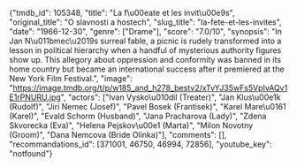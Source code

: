{"tmdb_id": 105348, "title": "La f\u00eate et les invit\u00e9s", "original_title": "O slavnosti a hostech", "slug_title": "la-fete-et-les-invites", "date": "1966-12-30", "genre": ["Drame"], "score": "7.0/10", "synopsis": "In Jan N\u011bmec\u2019s surreal fable, a picnic is rudely transformed into a lesson in political hierarchy when a handful of mysterious authority figures show up. This allegory about oppression and conformity was banned in its home country but became an international success after it premiered at the New York Film Festival.", "image": "https://image.tmdb.org/t/p/w185_and_h278_bestv2/xTvYJ35wFs5VpIvAQv1E1rPNURU.jpg", "actors": ["Ivan Vysko\u010dil (Treater)", "Jan Klus\u00e1k (Rudolf)", "Jiri Nemec (Josef)", "Pavel Bosek (Frantisek)", "Karel Mare\u0161 (Karel)", "Evald Schorm (Husband)", "Jana Pracharova (Lady)", "Zdena Skvorecka (Eva)", "Helena Pejskov\u00e1 (Marta)", "Milon Novotny (Groom)", "Dana Nemcova (Bride Olinka)"], "comments": [], "recommandations_id": [371001, 46750, 46994, 72856], "youtube_key": "notfound"}